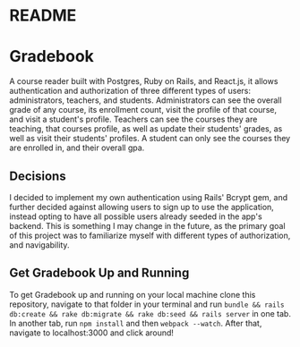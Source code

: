 # README

# Gradebook

A course reader built with Postgres, Ruby on Rails, and React.js, it allows authentication and authorization of three different types of users: administrators, teachers, and students. Administrators can see the overall grade of any course, its enrollment count, visit the profile of that course, and visit a student's profile. Teachers can see the courses they are teaching, that courses profile, as well as update their students' grades, as well as visit their students' profiles. A student can only see the courses they are enrolled in, and their overall gpa.

## Decisions
I decided to implement my own authentication using Rails' Bcrypt gem, and further decided against allowing users to sign up to use the application, instead opting to have all possible users already seeded in the app's backend. This is something I may change in the future, as the primary goal of this project was to familiarize myself with different types of authorization, and navigability.

## Get Gradebook Up and Running
To get Gradebook up and running on your local machine clone this repository, navigate to that folder in your terminal and run `bundle && rails db:create && rake db:migrate && rake db:seed && rails server` in one tab. In another tab, run `npm install` and then `webpack --watch`. After that, navigate to localhost:3000 and click around! 

